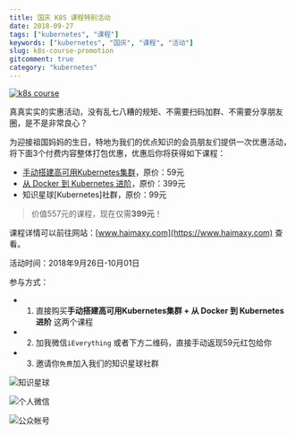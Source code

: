 ```yaml
---
title: 国庆 K8S 课程特别活动
date: 2018-09-27
tags: ["kubernetes", "课程"]
keywords: ["kubernetes", "国庆", "课程", "活动"]
slug: k8s-course-promotion
gitcomment: true
category: "kubernetes"
---
```


[![k8s course](/img/posts/k8s-course-promotion.png)](https://mp.weixin.qq.com/s/HUvo61Gmu3U-sJLZYXA5gw)

真真实实的实惠活动，没有乱七八糟的规矩、不需要扫码加群、不需要分享朋友圈，是不是非常良心？

为迎接祖国妈妈的生日，特地为我们的优点知识的会员朋友们提供一次优惠活动，将下面3个付费内容整体打包优惠，优惠后你将获得如下课程：

<!--more-->

* [手动搭建高可用Kubernetes集群](https://www.haimaxy.com/course/pjrqxm/)，原价：59元
* [从 Docker 到 Kubernetes 进阶](https://www.haimaxy.com/course/6n8xd6/)，原价：399元
* 知识星球[Kubernetes]社群，原价：99元

> 价值557元的课程，现在仅需**399元**！

课程详情可以前往网站：[www.haimaxy.com](https://www.haimaxy.com) 查看。

活动时间：2018年9月26日-10月01日

参与方式：

* 1. 直接购买**手动搭建高可用Kubernetes集群 + 从 Docker 到 Kubernetes 进阶** 这两个课程
* 2. 加我微信`iEverything` 或者下方二维码，直接手动返现59元红包给你
* 3. 邀请你`免费`加入我们的知识星球社群

![知识星球](/img/xq.png)

![个人微信](/img/posts/wexin-qrcode.jpeg)

![公众帐号](/img/wechatmp.png)


